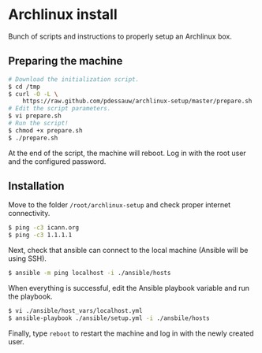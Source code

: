 # Archlinux install

Bunch of scripts and instructions to properly setup an Archlinux box.

## Preparing the machine

```bash
# Download the initialization script.
$ cd /tmp
$ curl -O -L \
    https://raw.github.com/pdessauw/archlinux-setup/master/prepare.sh
# Edit the script parameters.
$ vi prepare.sh
# Run the script!
$ chmod +x prepare.sh
$ ./prepare.sh
```

At the end of the script, the machine will reboot. Log in with the root user and the 
configured password.

## Installation

Move to the folder `/root/archlinux-setup` and check proper internet connectivity.

```bash
$ ping -c3 icann.org
$ ping -c3 1.1.1.1
```

Next, check that ansible can connect to the local machine (Ansible will be using SSH).

```bash
$ ansible -m ping localhost -i ./ansible/hosts
```

When everything is successful, edit the Ansible playbook variable and run the playbook.

```bash
$ vi ./ansible/host_vars/localhost.yml
$ ansible-playbook ./ansible/setup.yml -i ./ansbile/hosts 
```

Finally, type `reboot` to restart the machine and log in with the newly created user.
